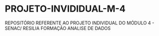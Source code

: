 # PROJETO-INVIDIDUAL-M-4
REPOSITÓRIO REFERENTE AO PROJETO INDIVIDUAL DO MÓDULO 4 - SENAC/ RESILIA FORMAÇÃO ANALISE DE DADOS
